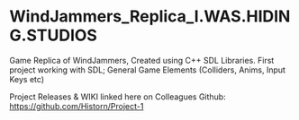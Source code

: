 # WindJammers_Replica_I.WAS.HIDING.STUDIOS
Game Replica of WindJammers, Created using C++ SDL Libraries. 
First project working with SDL; 
General Game Elements (Colliders, Anims, Input Keys etc)

Project Releases & WIKI linked here on Colleagues Github:
https://github.com/Historn/Project-1


